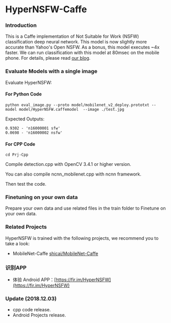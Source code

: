 # HyperNSFW-Caffe

### Introduction

This is a Caffe implementation of Not Suitable for Work (NSFW) classification deep neural network. This model is now slightly more accurate than Yahoo's Open NSFW. As a bonus, this model executes ~4x faster. We can run classification with this model at 80msec on the mobile phone. For details, please read [our blog](https://blog.csdn.net/lsy17096535/article/details/84564976).

### Evaluate Models with a single image


Evaluate HyperNSFW:

#### For Python Code

`python eval_image.py --proto model/mobilenet_v2_deploy.prototxt --model model/HyperNSFW.caffemodel  --image ./test.jpg`

Expected Outputs:

```
0.9302 - 'n16000001 sfw'
0.0698 - 'n16000002 nsfw'
```

#### For CPP Code

`cd Prj-Cpp`

Compile detection.cpp with OpenCV 3.4.1 or higher version.

You can also compile ncnn_mobilenet.cpp with ncnn framework.

Then test the code.


### Finetuning on your own data

Prepare your own data and use related files in the train folder to Finetune on your own data.


### Related Projects
HyperNSFW is trained with the following projects, we recommend you to take a look:

- MobileNet-Caffe [shicai/MobileNet-Caffe](https://github.com/shicai/MobileNet-Caffe)

### 识别APP

- 体验 Android APP：[https://fir.im/HyperNSFW](https://fir.im/HyperNSFW)

### Update (2018.12.03)

- cpp code release.
- Android Projects release. 


